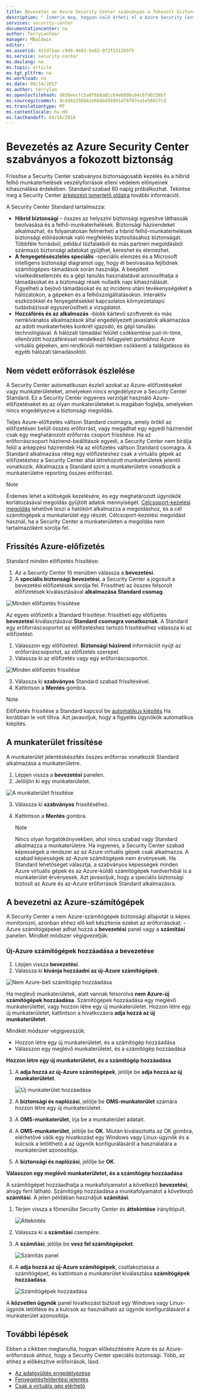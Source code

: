 ```yaml
---
title: Bevezetés az Azure Security Center szabványos a fokozott biztonság |} Microsoft Docs
description: " Ismerje meg, hogyan való érheti el a Azure Security Center szabványos a fokozott biztonság. "
services: security-center
documentationcenter: na
author: TerryLanfear
manager: MBaldwin
editor: ''
ms.assetid: 411d7bae-c9d4-4e83-be63-9f2f2312b075
ms.service: security-center
ms.devlang: na
ms.topic: article
ms.tgt_pltfrm: na
ms.workload: na
ms.date: 09/14/2017
ms.author: terrylan
ms.openlocfilehash: d83beecfc5a8f6b8a01c64e809bc84c6fd0238bf
ms.sourcegitcommit: 9cdd83256b82e664bd36991d78f87ea1e56827cd
ms.translationtype: MT
ms.contentlocale: hu-HU
ms.lasthandoff: 04/16/2018
---
```

# <a name="onboarding-to-azure-security-center-standard-for-enhanced-security"></a>Bevezetés az Azure Security Center szabványos a fokozott biztonság
Frissítse a Security Center szabványos biztonságosabb kezelés és a hibrid felhő munkaterhelések veszélyforrások elleni védelem előnyeinek kihasználása érdekében.  Standard szabad 60 napig próbálkozhat. Tekintse meg a Security Center [árképzést ismertető oldalra](https://azure.microsoft.com/pricing/details/security-center/) további információt.

A Security Center Standard tartalmazza:

- **Hibrid biztonsági** – összes az helyszíni biztonsági egyesítve láthassák beolvasása és a felhő-munkaterhelések. Biztonsági házirendeket alkalmazhat, és folyamatosan felmérheti a hibrid felhő-munkaterhelések biztonsági előírásoknak való megfelelés biztosításához biztonságát. Többféle forrásból, például tűzfalakból és más partneri megoldásból származó biztonsági adatokat gyűjthet, kereshet és elemezhet.
- **A fenyegetésészlelés speciális** -speciális elemzés és a Microsoft intelligens biztonsági diagramot úgy, hogy él beolvasása fejlődnek számítógépes-támadások során használja.  A beépített viselkedéselemzés és a gépi tanulás használatával azonosíthatja a támadásokat és a biztonsági rések nulladik napi kihasználását. Figyelheti a bejövő támadásokat és az incidens utáni tevékenységeket a hálózatokon, a gépeken és a felhőszolgáltatásokon. Interaktív eszközökkel és fenyegetésekkel kapcsolatos környezetalapú tudásbázissal egyszerűsítheti a vizsgálatot.
- **Hozzáférés és az alkalmazás** -blokk kártevő szoftverek és más nemkívánatos alkalmazások által engedélyezett javaslatok alkalmazása az adott munkaterhelés konkrét igazodó, és gépi tanulási technológiával. A hálózati támadási felület csökkentése just-in-time, ellenőrzött hozzáféréssel rendelkező felügyeleti portokhoz Azure virtuális gépeken, ami rendkívüli mértékben csökkenti a találgatásos és egyéb hálózati támadásoktól.

## <a name="detecting-unprotected-resources"></a>Nem védett erőforrások észlelése     
A Security Center automatikusan észleli azokat az Azure-előfizetéseket vagy munkaterületeket, amelyeken nincs engedélyezve a Security Center Standard. Ez a Security Center ingyenes verzióját használó Azure-előfizetéseket és az olyan munkaterületeket is magában foglalja, amelyeken nincs engedélyezve a biztonsági megoldás.

Teljes Azure-előfizetés váltson Standard csomagra, amely örökli az előfizetésen belüli összes erőforrást, vagy megadhat egy egyedi házirendet csak egy meghatározott erőforrás csoport frissítése. Ha az erőforráscsoport házirend-beállítások egyedi, a Security Center nem bírálja felül a árképzési házirendek Ha az előfizetés váltson Standard csomagra. A Standard alkalmazása réteg egy előfizetéshez csak a virtuális gépek az előfizetéshez a Security Center által létrehozott munkaterületek jelentő vonatkozik. Alkalmazza a Standard szint a munkaterületre vonatkozik a munkaterületre reporting összes erőforrást.

> [!NOTE]
> Érdemes lehet a költségek kezelésére, és egy meghatározott ügynökök korlátozásával megoldás gyűjtött adatok mennyiségét. [Célcsoport-kezelési megoldás](../operations-management-suite/operations-management-suite-solution-targeting.md) lehetővé teszi a hatókört alkalmazza a megoldáshoz, és a cél számítógépek a munkaterület egy részét.  Célcsoport-kezelési megoldást használ, ha a Security Center a munkaterületen a megoldás nem tartalmazóként sorolja fel.
>
>

## <a name="upgrade-an-azure-subscription"></a>Frissítés Azure-előfizetés
Standard minden előfizetés frissítése:
1. Az a Security Center fő menüben válassza a **bevezetési**.
2. A **speciális biztonsági bevezetési**, a Security Center a jogosult a bevezetési előfizetések sorolja fel. Frissítheti az összes felsorolt előfizetések kiválasztásával **alkalmazása Standard csomag**.

  ![Minden előfizetés frissítése][1]

Az egyes előfizetői a Standard frissítése: frissítheti egy előfizetés **bevezetési** kiválasztásával **Standard csomagra vonatkoznak**. A Standard egy erőforráscsoportot az előfizetéshez tartozó frissítéséhez válassza ki az előfizetést:
1. Válasszon egy előfizetést.  **Biztonsági házirend** információt nyújt az erőforráscsoportot, az előfizetés szerepel.
2. Válassza ki az előfizetés vagy egy erőforráscsoportot.

  ![Minden előfizetés frissítése][2]

3. Válassza ki **szabványos** Standard szabad frissítésével.
4. Kattintson a **Mentés** gombra.

> [!NOTE]
> Előfizetés frissítése a Standard kapcsol be [automatikus kiépítés](security-center-enable-data-collection.md) Ha korábban le volt tiltva. Azt javasoljuk, hogy a figyelés ügynökök automatikus kiépítés.
>
>

## <a name="upgrade-a-workspace"></a>A munkaterület frissítése
A munkaterület jelentéskészítés összes erőforrás vonatkozik Standard alkalmazása a munkaterületre.

1. Lépjen vissza a **bevezetési** panelen.
2. Jelöljön ki egy munkaterületet.

  ![A munkaterület frissítése][8]

3. Válassza ki **szabványos** frissítéséhez.  
4. Kattintson a **Mentés** gombra.

   > [!NOTE]
   > Nincs olyan forgatókönyvekben, ahol nincs szabad vagy Standard alkalmazza a munkaterületre. Ha ingyenes, a Security Center szabad képességek a rendszer az az Azure virtuális gépek csak alkalmazza. A szabad képességek az-Azure számítógépek nem érvényesek. Ha Standard lehetőséget választja, a szabványos képességek minden Azure virtuális gépek és az Azure-küldő számítógépek hardverhibái is a munkaterület érvényesek. Azt javasoljuk, hogy a speciális biztonsági biztosít az Azure és az-Azure erőforrások Standard alkalmazásra.
   >
   >

## <a name="onboard-non-azure-computers"></a>A bevezetni az Azure-számítógépek
A Security Center a nem Azure-számítógépek biztonsági állapotát is képes monitorozni, azonban ehhez elő kell készítenie ezeket az erőforrásokat. -Azure számítógépeket adhat hozzá a **bevezetési** panel vagy a **számítási** panelen. Mindkét módszer végigvezetjük.

### <a name="add-new-non-azure-computers-from-onboarding"></a>Új-Azure számítógépek hozzáadása a bevezetése

1. Lépjen vissza **bevezetési**.   
2. Válassza ki **kívánja hozzáadni az új-Azure számítógépek**.

  ![Nem Azure-beli számítógép hozzáadása][3]

Ha meglévő munkaterületek, alatt vannak felsorolva **nem Azure-új számítógépek hozzáadása**. Számítógépek hozzáadása egy meglévő munkaterülettel, vagy hozzon létre egy új munkaterületet. Hozzon létre egy új munkaterületet, kattintson a hivatkozásra **adja hozzá az új munkaterületet**.

Mindkét módszer végigvesszük:

- Hozzon létre egy új munkaterületet, és a számítógép hozzáadása
- Válasszon egy meglévő munkaterületet, és a számítógép hozzáadása

**Hozzon létre egy új munkaterületet, és a számítógép hozzáadása**

1. A **adja hozzá az új-Azure számítógépek**, jelölje be **adja hozzá az új munkaterületet**.

   ![Új munkaterület hozzáadása][4]

2. A **biztonsági és naplózási**, jelölje be **OMS-munkaterület** számára hozzon létre egy új munkaterületet.
3. A **OMS-munkaterület**, írja be a munkaterület adatait.
4. A **OMS-munkaterület**, jelölje be **OK**.  Miután kiválasztotta az OK gombra, elérhetővé válik egy hivatkozást egy Windows vagy Linux-ügynök és a kulcsok a letölthető a az ügynök konfigurálásáról a használatára a munkaterület azonosítója.
5. A **biztonsági és naplózási**, jelölje be **OK**.

**Válasszon egy meglévő munkaterületet, és a számítógép hozzáadása**

A számítógépet hozzáadhatja a munkafolyamatot a következő **bevezetési**, ahogy fent látható. Számítógép hozzáadása a munkafolyamatot a következő **számítási**. A jelen példában használjuk **számítási**.

1. Térjen vissza a főmenübe Security Center és **áttekintése** irányítópult.

   ![Áttekintés][5]

2. Válassza ki a **számítási** csempére.
3. A **számítási**, jelölje be **vesz fel számítógépeket**.

   ![Számítás panel][6]

4. A **adja hozzá az új-Azure számítógépek**, csatlakoztassa a számítógépet, és kattintson a munkaterület kiválasztása **számítógépek hozzáadása**.

   ![Számítógépek hozzáadása][7]

 A **közvetlen ügynök** panel hivatkozást biztosít egy Windows vagy Linux-ügynök letöltése és a kulcsok az használható az ügynök konfigurálásáról a munkaterület azonosítója.   

## <a name="next-steps"></a>További lépések
Ebben a cikkben megtanulta, hogyan előkészítésére Azure és az Azure-erőforrások ahhoz, hogy a Security Center speciális biztonsági.  Több, az ehhez a előkészítve erőforrások, lásd:

- [Az adatgyűjtés engedélyezése](security-center-enable-data-collection.md)
- [Fenyegetésfelderítési jelentés](security-center-threat-report.md)
- [Csak a virtuális gép elérhető](security-center-just-in-time.md)

<!--Image references-->
[1]: ./media/security-center-onboarding/onboard.png
[2]: ./media/security-center-onboarding/onboard-subscription.png
[3]: ./media/security-center-onboarding/add-non-azure-resource.png
[4]: ./media/security-center-onboarding/create-workspace.png
[5]: ./media/security-center-onboarding/overview.png
[6]: ./media/security-center-onboarding/compute-blade.png
[7]: ./media/security-center-onboarding/add-non-azure-computer.png
[8]: ./media/security-center-onboarding/onboard-workspace.png
